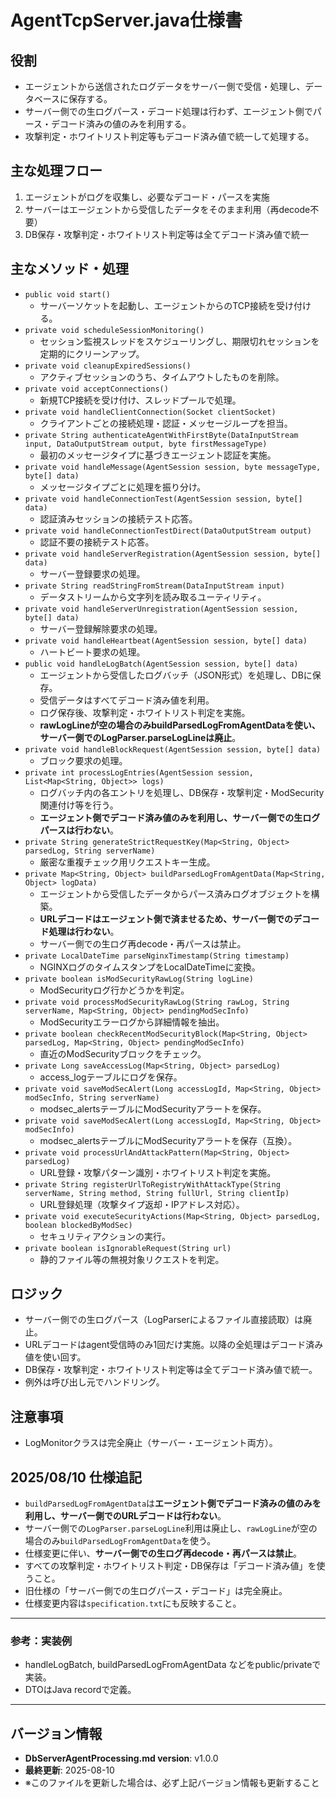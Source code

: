 # AgentTcpServer.java仕様書

## 役割
- エージェントから送信されたログデータをサーバー側で受信・処理し、データベースに保存する。
- サーバー側での生ログパース・デコード処理は行わず、エージェント側でパース・デコード済みの値のみを利用する。
- 攻撃判定・ホワイトリスト判定等もデコード済み値で統一して処理する。

## 主な処理フロー
1. エージェントがログを収集し、必要なデコード・パースを実施
2. サーバーはエージェントから受信したデータをそのまま利用（再decode不要）
3. DB保存・攻撃判定・ホワイトリスト判定等は全てデコード済み値で統一

## 主なメソッド・処理
- `public void start()`
  - サーバーソケットを起動し、エージェントからのTCP接続を受け付ける。
- `private void scheduleSessionMonitoring()`
  - セッション監視スレッドをスケジューリングし、期限切れセッションを定期的にクリーンアップ。
- `private void cleanupExpiredSessions()`
  - アクティブセッションのうち、タイムアウトしたものを削除。
- `private void acceptConnections()`
  - 新規TCP接続を受け付け、スレッドプールで処理。
- `private void handleClientConnection(Socket clientSocket)`
  - クライアントごとの接続処理・認証・メッセージループを担当。
- `private String authenticateAgentWithFirstByte(DataInputStream input, DataOutputStream output, byte firstMessageType)`
  - 最初のメッセージタイプに基づきエージェント認証を実施。
- `private void handleMessage(AgentSession session, byte messageType, byte[] data)`
  - メッセージタイプごとに処理を振り分け。
- `private void handleConnectionTest(AgentSession session, byte[] data)`
  - 認証済みセッションの接続テスト応答。
- `private void handleConnectionTestDirect(DataOutputStream output)`
  - 認証不要の接続テスト応答。
- `private void handleServerRegistration(AgentSession session, byte[] data)`
  - サーバー登録要求の処理。
- `private String readStringFromStream(DataInputStream input)`
  - データストリームから文字列を読み取るユーティリティ。
- `private void handleServerUnregistration(AgentSession session, byte[] data)`
  - サーバー登録解除要求の処理。
- `private void handleHeartbeat(AgentSession session, byte[] data)`
  - ハートビート要求の処理。
- `public void handleLogBatch(AgentSession session, byte[] data)`
  - エージェントから受信したログバッチ（JSON形式）を処理し、DBに保存。
  - 受信データはすべてデコード済み値を利用。
  - ログ保存後、攻撃判定・ホワイトリスト判定を実施。
  - **rawLogLineが空の場合のみbuildParsedLogFromAgentDataを使い、サーバー側でのLogParser.parseLogLineは廃止**。
- `private void handleBlockRequest(AgentSession session, byte[] data)`
  - ブロック要求の処理。
- `private int processLogEntries(AgentSession session, List<Map<String, Object>> logs)`
  - ログバッチ内の各エントリを処理し、DB保存・攻撃判定・ModSecurity関連付け等を行う。
  - **エージェント側でデコード済み値のみを利用し、サーバー側での生ログパースは行わない**。
- `private String generateStrictRequestKey(Map<String, Object> parsedLog, String serverName)`
  - 厳密な重複チェック用リクエストキー生成。
- `private Map<String, Object> buildParsedLogFromAgentData(Map<String, Object> logData)`
  - エージェントから受信したデータからパース済みログオブジェクトを構築。
  - **URLデコードはエージェント側で済ませるため、サーバー側でのデコード処理は行わない**。
  - サーバー側での生ログ再decode・再パースは禁止。
- `private LocalDateTime parseNginxTimestamp(String timestamp)`
  - NGINXログのタイムスタンプをLocalDateTimeに変換。
- `private boolean isModSecurityRawLog(String logLine)`
  - ModSecurityログ行かどうかを判定。
- `private void processModSecurityRawLog(String rawLog, String serverName, Map<String, Object> pendingModSecInfo)`
  - ModSecurityエラーログから詳細情報を抽出。
- `private boolean checkRecentModSecurityBlock(Map<String, Object> parsedLog, Map<String, Object> pendingModSecInfo)`
  - 直近のModSecurityブロックをチェック。
- `private Long saveAccessLog(Map<String, Object> parsedLog)`
  - access_logテーブルにログを保存。
- `private void saveModSecAlert(Long accessLogId, Map<String, Object> modSecInfo, String serverName)`
  - modsec_alertsテーブルにModSecurityアラートを保存。
- `private void saveModSecAlert(Long accessLogId, Map<String, Object> modSecInfo)`
  - modsec_alertsテーブルにModSecurityアラートを保存（互換）。
- `private void processUrlAndAttackPattern(Map<String, Object> parsedLog)`
  - URL登録・攻撃パターン識別・ホワイトリスト判定を実施。
- `private String registerUrlToRegistryWithAttackType(String serverName, String method, String fullUrl, String clientIp)`
  - URL登録処理（攻撃タイプ返却・IPアドレス対応）。
- `private void executeSecurityActions(Map<String, Object> parsedLog, boolean blockedByModSec)`
  - セキュリティアクションの実行。
- `private boolean isIgnorableRequest(String url)`
  - 静的ファイル等の無視対象リクエストを判定。

## ロジック
- サーバー側での生ログパース（LogParserによるファイル直接読取）は廃止。
- URLデコードはagent受信時のみ1回だけ実施。以降の全処理はデコード済み値を使い回す。
- DB保存・攻撃判定・ホワイトリスト判定等は全てデコード済み値で統一。
- 例外は呼び出し元でハンドリング。

## 注意事項
- LogMonitorクラスは完全廃止（サーバー・エージェント両方）。

## 2025/08/10 仕様追記
- `buildParsedLogFromAgentData`は**エージェント側でデコード済みの値のみを利用し、サーバー側でのURLデコードは行わない**。
- サーバー側での`LogParser.parseLogLine`利用は廃止し、`rawLogLine`が空の場合のみ`buildParsedLogFromAgentData`を使う。
- 仕様変更に伴い、**サーバー側での生ログ再decode・再パースは禁止**。
- すべての攻撃判定・ホワイトリスト判定・DB保存は「デコード済み値」を使うこと。
- 旧仕様の「サーバー側での生ログパース・デコード」は完全廃止。
- 仕様変更内容は`specification.txt`にも反映すること。

---

### 参考：実装例
- handleLogBatch, buildParsedLogFromAgentData などをpublic/privateで実装。
- DTOはJava recordで定義。

---

## バージョン情報
- **DbServerAgentProcessing.md version**: v1.0.0
- **最終更新**: 2025-08-10
- ※このファイルを更新した場合は、必ず上記バージョン情報も更新すること
